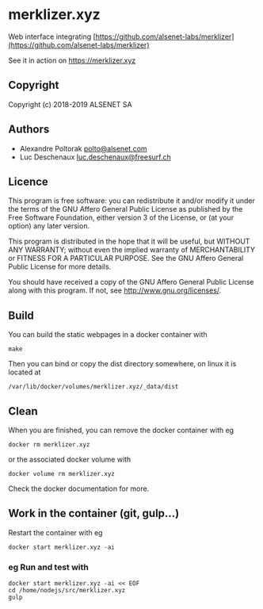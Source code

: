 # merklizer.xyz

Web interface integrating [https://github.com/alsenet-labs/merklizer](https://github.com/alsenet-labs/merklizer)

See it in action on https://merklizer.xyz

## Copyright
 Copyright (c) 2018-2019 ALSENET SA

## Authors
  * Alexandre Poltorak <polto@alsenet.com>
  * Luc Deschenaux <luc.deschenaux@freesurf.ch>

## Licence
 This program is free software: you can redistribute it and/or modify
 it under the terms of the GNU Affero General Public License as published by
 the Free Software Foundation, either version 3 of the License, or
 (at your option) any later version.

 This program is distributed in the hope that it will be useful,
 but WITHOUT ANY WARRANTY; without even the implied warranty of
 MERCHANTABILITY or FITNESS FOR A PARTICULAR PURPOSE.  See the
 GNU Affero General Public License for more details.

 You should have received a copy of the GNU Affero General Public License
 along with this program.  If not, see <http://www.gnu.org/licenses/>.

## Build

You can build the static webpages in a docker container with
```
make
```
Then you can bind or copy the dist directory somewhere, on linux it is located at
```
/var/lib/docker/volumes/merklizer.xyz/_data/dist
```

## Clean
When you are finished, you can remove the docker container with eg
``` 
docker rm merklizer.xyz
```
or the associated docker volume with
```
docker volume rm merklizer.xyz
```

Check the docker documentation for more.

## Work in the container (git, gulp...)
Restart the container with eg
```
docker start merklizer.xyz -ai 
```

### eg Run and test with
```
docker start merklizer.xyz -ai << EOF
cd /home/nodejs/src/merklizer.xyz
gulp
```
